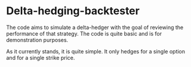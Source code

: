 # Delta-hedging-backtester
The code aims to simulate a delta-hedger with the goal of reviewing the performance of that strategy. The code is quite basic and is for demonstration purposes.

As it currently stands, it is quite simple. It only hedges for a single option and for a single strike price.
